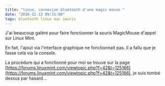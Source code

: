 ```yaml
---
title: "linux, connexion bluetooth d'une magic mouse "
date: "2016-12-13 09:31:00"
tags: bluetooth linux mac souris
---
```

J'ai beaucoup galéré pour faire fonctionner la souris MagicMouse d'appel sur Linux Mint.

En fait, l'ajout via l'interface graphique ne fonctionnait pas. Il a fallu que je fasse cela via la console.

La procédure qui a fonctionné pour moi se trouve sur la page [https://forums.linuxmint.com/viewtopic.php?f=42&t=125166](https://forums.linuxmint.com/viewtopic.php?f=42&t=125166), je suis tombé dessus par hasard...


